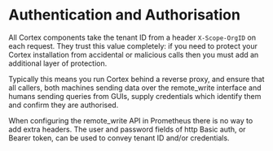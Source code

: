 # Authentication and Authorisation

All Cortex components take the tenant ID from a header `X-Scope-OrgID`
on each request. They trust this value completely: if you need to
protect your Cortex installation from accidental or malicious calls
then you must add an additional layer of protection.

Typically this means you run Cortex behind a reverse proxy, and ensure
that all callers, both machines sending data over the remote_write
interface and humans sending queries from GUIs, supply credentials
which identify them and confirm they are authorised.

When configuring the remote_write API in Prometheus there is no way to
add extra headers. The user and password fields of http Basic auth, or
Bearer token, can be used to convey tenant ID and/or credentials.
